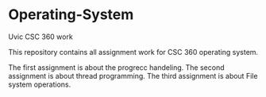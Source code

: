 # Operating-System
Uvic CSC 360 work

This repository contains all assignment work for CSC 360 operating system.

The first assignment is about the progrecc handeling.
The second assignment is about thread programming.
The third assignment is about File system operations.
